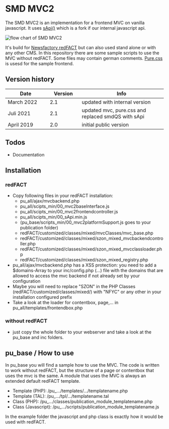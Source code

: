 # SMD MVC2

The SMD MVC2 is an implementation for a frontend MVC on vanilla javascript. It uses [sApi()](https://github.com/codeandcreate/sApi) which is a fork if our internal javascript api.

![flow chart of SMD MVC2](documentation/flowchart.png)

It's build for [Newsfactory redFACT](https://www.newsfactory.de/solutions/cms-redfact.html) but can also used stand alone or with any other CMS. In this repository there are some sample scripts to use the MVC without redFACT. Some files may contain german comments. [Pure.css](https://purecss.io/) is usesd for the sample frontend.

## Version history

|&nbsp;&nbsp;&nbsp;&nbsp;&nbsp;&nbsp;&nbsp;&nbsp;&nbsp;Date&nbsp;&nbsp;&nbsp;&nbsp;&nbsp;&nbsp;&nbsp;&nbsp;&nbsp;&nbsp;|&nbsp;&nbsp;&nbsp;Version&nbsp;&nbsp;&nbsp;| Info |
|---|---|---|
| March 2022 | 2.1 | updated with internal version |
| Juli 2021 | 2.1 | updated mvc, pure.css and replaced smdQS with sApi |
| April 2019 | 2.0 | initial public version |

## Todos
- Documentation

## Installation

### redFACT
* Copy following files in your redFACT installation:
  - pu_all/ajax/mvcbackend.php
  - pu_all/scipts_min/00_mvc2baseInterface.js
  - pu_all/scipts_min/00_mvc2frontendcontroller.js
  - pu_all/scipts_min/00_sApi.min.js
  - (pu_base/scripts_min/00_mvc2platformSupport.js goes to your publication folder)
  - redFACT/customized/classes/mixed/mvcClasses/mvc_base.php
  - redFACT/customized/classes/mixed/szon_mixed_mvcbackendcontroller.php
  - redFACT/customized/classes/mixed/szon_mixed_mvcclassloader.php
  - redFACT/customized/classes/mixed/szon_mixed_registry.php
* pu_all/ajax/mvcbackend.php has a XSS protection: you need to add a $domains-Array to your inc/config.php (...) file with the domains that are allowed to access the mvc backend if not already set by your configuration
* Maybe you will need to replace "SZON" in the PHP Classes (redFACT/customized/classes/mixed/) with "NFYC" or any other in your installation configured prefix
* Take a look at the loader for contentbox, page,... in pu_all/templates/frontendbox.php
  
### without redFACT
  * just copy the whole folder to your webserver and take a look at the pu_base and inc folders.

## pu_base / How to use

In pu_base you will find a sample how to use the MVC. The code is written to work without redFACT, but the structure of a page or contentbox that uses the mvc is the same. A module that uses the MVC is always an extended default redFACT template.

- Template (PHP): /pu_.../templates/.../templatename.php
- Template (TAL): /pu_.../tpl/.../templatename.tal
- Class (PHP): /pu_.../classes/publication_module_templatename.php
- Class (Javascript): /pu_.../scripts/publication_module_templatename.js

In the example folder the javascript and php class is exactly how it would be used with redFACT.